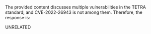 The provided content discusses multiple vulnerabilities in the TETRA standard, and CVE-2022-26943 is not among them. Therefore, the response is:

UNRELATED